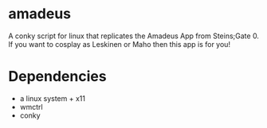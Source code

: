 # amadeus

A conky script for linux that replicates the Amadeus App from Steins;Gate 0. If you want to cosplay as Leskinen or Maho then this app is for you!

# Dependencies

* a linux system + x11
* wmctrl
* conky

